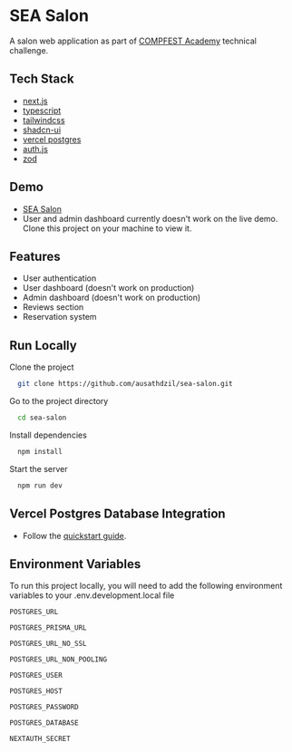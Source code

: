 
# SEA Salon

A salon web application as part of [COMPFEST Academy](https://compfest.id/academy) technical challenge.

## Tech Stack

- [next.js](https://github.com/vercel/next.js)
- [typescript](https://github.com/microsoft/TypeScript)
- [tailwindcss](https://github.com/tailwindlabs/tailwindcss)
- [shadcn-ui](https://github.com/shadcn-ui/ui)
- [vercel postgres](https://github.com/vercel/storage)
- [auth.js](https://github.com/nextauthjs/next-auth)
- [zod](https://github.com/colinhacks/zod)


## Demo

- [SEA Salon](https://sea-salon-ausath.vercel.app)
- User and admin dashboard currently doesn't work on the live demo. Clone this project on your machine to view it.


## Features

- User authentication
- User dashboard (doesn't work on production)
- Admin dashboard (doesn't work on production)
- Reviews section
- Reservation system


## Run Locally

Clone the project

```bash
  git clone https://github.com/ausathdzil/sea-salon.git
```

Go to the project directory

```bash
  cd sea-salon
```

Install dependencies

```bash
  npm install
```

Start the server

```bash
  npm run dev
```


## Vercel Postgres Database Integration

- Follow the [quickstart guide](https://vercel.com/docs/storage/vercel-postgres/quickstart#create-a-postgres-database).

## Environment Variables

To run this project locally, you will need to add the following environment variables to your .env.development.local file

`POSTGRES_URL`

`POSTGRES_PRISMA_URL`

`POSTGRES_URL_NO_SSL`

`POSTGRES_URL_NON_POOLING`

`POSTGRES_USER`

`POSTGRES_HOST`

`POSTGRES_PASSWORD`

`POSTGRES_DATABASE`

`NEXTAUTH_SECRET`

